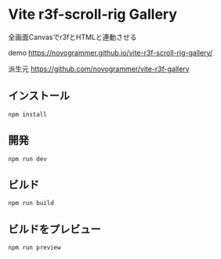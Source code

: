 # Vite r3f-scroll-rig Gallery

全画面Canvasでr3fとHTMLと連動させる

demo https://novogrammer.github.io/vite-r3f-scroll-rig-gallery/


派生元 https://github.com/novogrammer/vite-r3f-gallery

## インストール
```
npm install
```

## 開発
```
npm run dev
```

## ビルド
```
npm run build
```

## ビルドをプレビュー
```
npm run preview
```